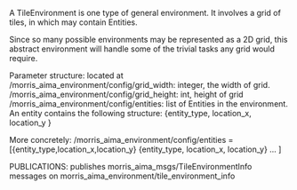 A TileEnvironment is one type of general environment. It involves a grid of tiles, in which may contain Entities.

Since so many possible environments may be represented as a 2D grid, this abstract environment will handle some of the trivial tasks any grid would require.

Parameter structure: located at 
/morris_aima_environment/config/grid_width: integer, the width of grid.
/morris_aima_environment/config/grid_height: int, height of grid
/morris_aima_environment/config/entities: list of Entities in the environment.
An entity contains the following structure:
    {entity_type,
    location_x,
    location_y
    }

More concretely: /morris_aima_environment/config/entities = [{entity_type,location_x,location_y} {entity_type, location_x, location_y} ... ]

    
PUBLICATIONS:
    publishes morris_aima_msgs/TileEnvironmentInfo messages on morris_aima_environment/tile_environment_info
   
